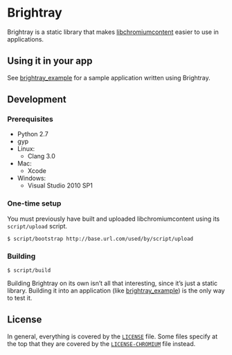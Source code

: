 # Brightray

Brightray is a static library that makes
[libchromiumcontent](https://github.com/brightray/libchromiumcontent) easier to
use in applications.

## Using it in your app

See [brightray_example](https://github.com/brightray/brightray_example) for a
sample application written using Brightray.

## Development

### Prerequisites

* Python 2.7
* gyp
* Linux:
    * Clang 3.0
* Mac:
    * Xcode
* Windows:
    * Visual Studio 2010 SP1

### One-time setup

You must previously have built and uploaded libchromiumcontent using its
`script/upload` script.

    $ script/bootstrap http://base.url.com/used/by/script/upload

### Building

    $ script/build

Building Brightray on its own isn’t all that interesting, since it’s just a
static library. Building it into an application (like
[brightray_example](https://github.com/brightray/brightray_example)) is the only
way to test it.

## License

In general, everything is covered by the [`LICENSE`](LICENSE) file. Some files
specify at the top that they are covered by the
[`LICENSE-CHROMIUM`](LICENSE-CHROMIUM) file instead.
